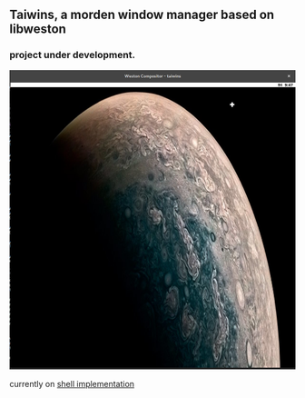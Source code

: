## Taiwins, a morden window manager based on libweston

### project under development.
![current progress](imgs/screenshot.png)

currently on [shell implementation](docs/taiwins-shell.md)
